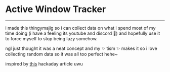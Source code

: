 # Active Window Tracker
-------------------------

i made this thingymajig so i can collect data on what i spend most of my time doing (i have a feeling its youtube and discord :moyai:) and hopefully use it to force myself to stop being lazy somehow. 

ngl just thought it was a neat concept and my :sparkles: tism :sparkles: makes it so i love collecting random data so it was all too perfect hehe~

inspired by [this](https://hackaday.com/2024/09/16/hack-on-self-collecting-data/) hackaday article uwu
